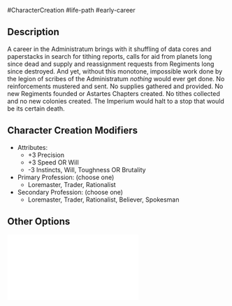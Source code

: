 #CharacterCreation #life-path #early-career 
## Description
A career in the Administratum brings with it shuffling of data cores and paperstacks in search for tithing reports, calls for aid from planets long since dead and supply and reassignment requests from Regiments long since destroyed.
And yet, without this monotone, impossible work done by the legion of scribes of the Administratum _nothing_ would ever get done. No reinforcements mustered and sent. No supplies gathered and provided. No new Regiments founded or Astartes Chapters created. No tithes collected and no new colonies created. The Imperium would halt to a stop that would be its certain death.
## Character Creation Modifiers
- Attributes:
	- +3 Precision 
	- +3 Speed OR Will
	- -3 Instincts, Will, Toughness OR Brutality 
- Primary Profession: (choose one)
	- Loremaster, Trader, Rationalist 
- Secondary Profession: (choose one)
	- Loremaster, Trader, Rationalist, Believer, Spokesman
## Other Options
![](</LifePath/EarlyCareer/List of Early Careers.md>)